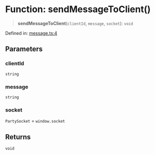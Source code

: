 # Function: sendMessageToClient()

> **sendMessageToClient**(`clientId`, `message`, `socket`): `void`

Defined in: [message.ts:4](https://github.com/benallfree/lab13/blob/9ac0af7da9640b4b5437ad34793eec1f82ae6b92/sdk/src/online/message.ts#L4)

## Parameters

### clientId

`string`

### message

`string`

### socket

`PartySocket` = `window.socket`

## Returns

`void`
